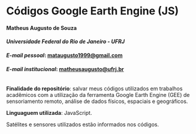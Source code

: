 # Códigos Google Earth Engine (JS) <br>
#### Matheus Augusto de Souza <br>
#### *Universidade Federal do Rio de Janeiro - UFRJ* <br>
#### *E-mail pessoal*: mataugusto1999@gmail.com <br>
#### *E-mail institucional*: matheusaugusto@ufrj.br <br> <br>


**Finalidade do repositório**: salvar meus códigos utilizados em trabalhos acadêmicos com a utilização da ferramenta Google Earth Engine (GEE) de sensoriamento remoto, análise de dados físicos, espaciais e geográficos. <br>

**Linguaguem utilizada**: JavaScript. <br>

Satélites e sensores utilizados estão informados nos códigos. 
